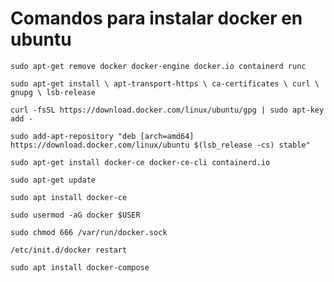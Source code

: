 # Comandos para instalar docker en ubuntu

`sudo apt-get remove docker docker-engine docker.io containerd runc`

`sudo apt-get install \
    apt-transport-https \
    ca-certificates \
    curl \
    gnupg \
    lsb-release`

`curl -fsSL https://download.docker.com/linux/ubuntu/gpg | sudo apt-key add -`

`sudo add-apt-repository "deb [arch=amd64] https://download.docker.com/linux/ubuntu $(lsb_release -cs) stable"`

`sudo apt-get install docker-ce docker-ce-cli containerd.io`

`sudo apt-get update`

`sudo apt install docker-ce`

`sudo usermod -aG docker $USER`

`sudo chmod 666 /var/run/docker.sock`

`/etc/init.d/docker restart`

`sudo apt install docker-compose`
